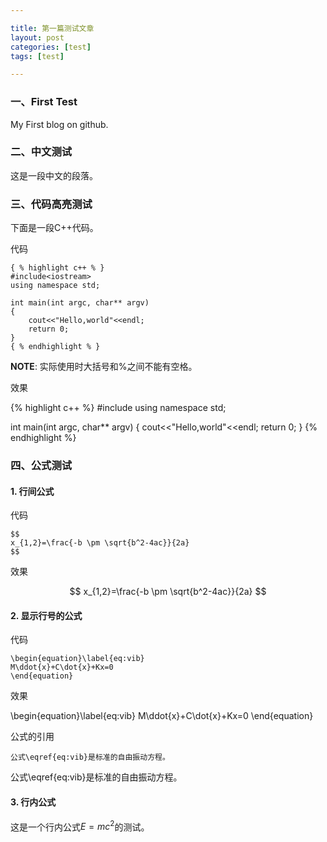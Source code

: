 ```yaml
---

title: 第一篇测试文章
layout: post
categories: [test]
tags: [test]

---
```


### 一、First Test

My First blog on github.

### 二、中文测试

这是一段中文的段落。

### 三、代码高亮测试

下面是一段C++代码。

代码

	{ % highlight c++ % }
	#include<iostream>
	using namespace std;

	int main(int argc, char** argv)
	{
		cout<<"Hello,world"<<endl;
		return 0;
	}
	{ % endhighlight % }

**NOTE**: 实际使用时大括号和%之间不能有空格。

效果

{% highlight c++ %}
#include<iostream>
using namespace std;

int main(int argc, char** argv)
{
	cout<<"Hello,world"<<endl;
	return 0;
}
{% endhighlight %}

### 四、公式测试

#### 1. 行间公式

代码

	$$
	x_{1,2}=\frac{-b \pm \sqrt{b^2-4ac}}{2a}
	$$

效果

$$
x_{1,2}=\frac{-b \pm \sqrt{b^2-4ac}}{2a}
$$

#### 2. 显示行号的公式

代码

	\begin{equation}\label{eq:vib}
	M\ddot{x}+C\dot{x}+Kx=0
	\end{equation}

效果

\begin{equation}\label{eq:vib}
M\ddot{x}+C\dot{x}+Kx=0
\end{equation}

公式的引用

	公式\eqref{eq:vib}是标准的自由振动方程。

公式\eqref{eq:vib}是标准的自由振动方程。

#### 3. 行内公式

这是一个行内公式$E=mc^2$的测试。
